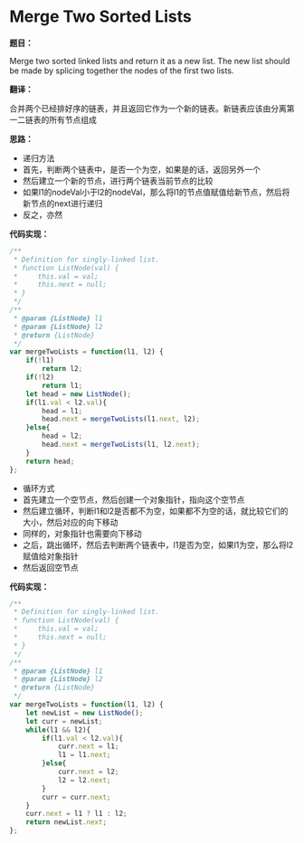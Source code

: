 # Merge Two Sorted Lists

**题目：**

Merge two sorted linked lists and return it as a new list. The new list should be made by splicing together the nodes of the first two lists.

**翻译：**

合并两个已经排好序的链表，并且返回它作为一个新的链表。新链表应该由分离第一二链表的所有节点组成

**思路：**

* 递归方法
* 首先，判断两个链表中，是否一个为空，如果是的话，返回另外一个
* 然后建立一个新的节点，进行两个链表当前节点的比较
* 如果l1的nodeVal小于l2的nodeVal，那么将l1的节点值赋值给新节点，然后将新节点的next进行递归
* 反之，亦然

**代码实现：**

```javascript
/**
 * Definition for singly-linked list.
 * function ListNode(val) {
 *     this.val = val;
 *     this.next = null;
 * }
 */
/**
 * @param {ListNode} l1
 * @param {ListNode} l2
 * @return {ListNode}
 */
var mergeTwoLists = function(l1, l2) {
    if(!l1)
        return l2;
    if(!l2)
        return l1;
    let head = new ListNode();
    if(l1.val < l2.val){
        head = l1;
        head.next = mergeTwoLists(l1.next, l2);
    }else{
        head = l2;
        head.next = mergeTwoLists(l1, l2.next);
    }
    return head;
};
```

* 循环方式
* 首先建立一个空节点，然后创建一个对象指针，指向这个空节点
* 然后建立循环，判断l1和l2是否都不为空，如果都不为空的话，就比较它们的大小，然后对应的向下移动
* 同样的，对象指针也需要向下移动
* 之后，跳出循环，然后去判断两个链表中，l1是否为空，如果l1为空，那么将l2赋值给对象指针
* 然后返回空节点

**代码实现：**

```javascript
/**
 * Definition for singly-linked list.
 * function ListNode(val) {
 *     this.val = val;
 *     this.next = null;
 * }
 */
/**
 * @param {ListNode} l1
 * @param {ListNode} l2
 * @return {ListNode}
 */
var mergeTwoLists = function(l1, l2) {
    let newList = new ListNode();
    let curr = newList;
    while(l1 && l2){
        if(l1.val < l2.val){
            curr.next = l1;
            l1 = l1.next;
        }else{
            curr.next = l2;
            l2 = l2.next;
        }
        curr = curr.next;
    }
    curr.next = l1 ? l1 : l2;
    return newList.next;
};
```

